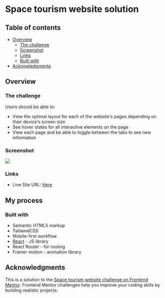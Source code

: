 # Space tourism website solution

## Table of contents

- [Overview](#overview)
  - [The challenge](#the-challenge)
  - [Screenshot](#screenshot)
  - [Links](#links)
  - [Built with](#built-with)
- [Acknowledgments](#acknowledgments)

## Overview

### The challenge

Users should be able to:

- View the optimal layout for each of the website's pages depending on their device's screen size
- See hover states for all interactive elements on the page
- View each page and be able to toggle between the tabs to see new information

### Screenshot

![](./screenshot.jpg)

### Links

- Live Site URL: [Here](https://space-tourism-mw.netlify.app)

## My process

### Built with

- Semantic HTML5 markup
- TailwindCSS
- Mobile-first workflow
- [React](https://reactjs.org/) - JS library
- React Router - for routing
- Framer motion - animation library

## Acknowledgments

This is a solution to the [Space tourism website challenge on Frontend Mentor](https://www.frontendmentor.io/challenges/space-tourism-multipage-website-gRWj1URZ3). Frontend Mentor challenges help you improve your coding skills by building realistic projects.
